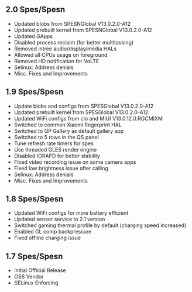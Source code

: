 ## 2.0 Spes/Spesn

- Updated blobs from SPESNGlobal V13.0.2.0-A12
- Updated prebuilt kernel from SPESNGlobal V13.0.2.0-A12
- Updated GApps
- Disabled process reclaim (for better multitasking)
- Removed intree audio/display/media HALs
- Allowed all CPUs usage on foreground
- Removed HD notification for VoLTE
- Selinux: Address denials
- Misc. Fixes and Improvements

## 1.9 Spes/Spesn
- Update blobs and configs from SPESGlobal V13.0.2.0-A12
- Updated prebuilt kernel from SPESGlobal V13.0.2.0-A12
- Updated WiFi configs from clo and MIUI V13.0.12.0.RGCMIXM
- Switched to common Xiaomi fingerprint HAL
- Switched to QP Gallery as default gallery app
- Switched to 5 rows in the QS panel
- Tune refresh rate timers for spes
- Use threaded GLES render engine
- Disabled IORAPD for better stability
- FIxed video recording issue on some camera apps
- Fixed low brightness issue after calling
- Selinux: Address denials
- Misc. Fixes and Improvements

## 1.8 Spes/Spesn
- Updated WiFi configs for more battery efficient
- Updated sensor service to 2.1 version
- Switched gaming thermal profile by default (charging speed increased)
- Enabled GL comp backpressure
- Fixed offline charging issue

## 1.7 Spes/Spesn

- Initial Official Release
- OSS Vendor
- SELinux Enforcing
